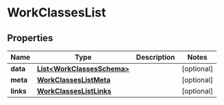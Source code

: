 

# WorkClassesList


## Properties

| Name | Type | Description | Notes |
|------------ | ------------- | ------------- | -------------|
|**data** | [**List&lt;WorkClassesSchema&gt;**](WorkClassesSchema.md) |  |  [optional] |
|**meta** | [**WorkClassesListMeta**](WorkClassesListMeta.md) |  |  [optional] |
|**links** | [**WorkClassesListLinks**](WorkClassesListLinks.md) |  |  [optional] |



